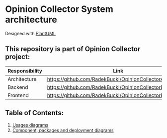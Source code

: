 # Opinion Collector System architecture

Designed with [PlantUML](https://plantuml.com/)

## This repository is part of Opinion Collector project:

| Responsibility | Link                                                       |
|----------------|------------------------------------------------------------|
| Architecture   | https://github.com/RadekBucki/OpinionCollectorArchitecture |
| Backend        | https://github.com/RadekBucki/OpinionCollectorBackend      |
| Frontend       | https://github.com/RadekBucki/OpinionCollectorFrontend     |

## Table of Contents:
1. [Usages diagrams](UsagesDiagrams.md)
2. [Component, packages and deployment diagrams](ComponentPackagesAndDeploymentDiagrams.md)

